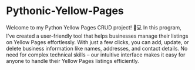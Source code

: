 # Pythonic-Yellow-Pages
Welcome to my Python Yellow Pages CRUD project! 📒💻 In this program, I've created a user-friendly tool that helps businesses manage their listings on Yellow Pages effortlessly. With just a few clicks, you can add, update, or delete business information like names, addresses, and contact details. No need for complex technical skills – our intuitive interface makes it easy for anyone to handle their Yellow Pages listings efficiently.
